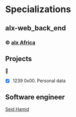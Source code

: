 # Specializations
## alx-web_back_end
### :copyright: **[alx Africa](https://www.holbertonschool.com/)**

## Projects
:open_file_folder:
* [x] 1239 0x00. Personal data

## Software engineer
[Seid Hamid](https://radu2022.github.io)